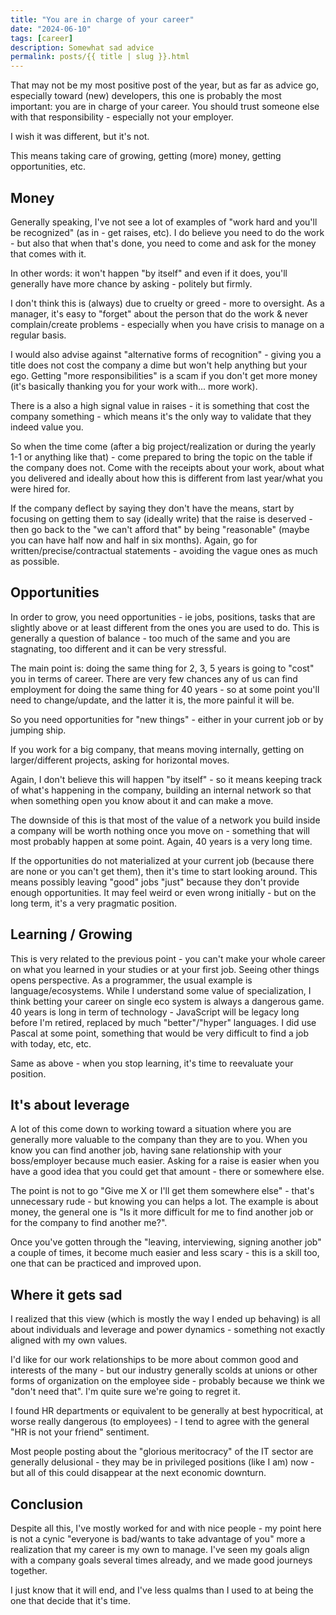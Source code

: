 ```yaml
---
title: "You are in charge of your career"
date: "2024-06-10"
tags: [career]
description: Somewhat sad advice
permalink: posts/{{ title | slug }}.html
---
```


That may not be my most positive post of the year, but as far as advice go, especially toward (new) developers, this one is probably the most important: you are in charge of your career. You should trust someone else with that responsibility - especially not your employer.

I wish it was different, but it's not.

This means taking care of growing, getting (more) money, getting opportunities, etc.

## Money

Generally speaking, I've not see a lot of examples of "work hard and you'll be recognized" (as in - get raises, etc). I do believe you need to do the work - but also that when that's done, you need to come and ask for the money that comes with it.

In other words: it won't happen "by itself" and even if it does, you'll generally have more chance by asking - politely but firmly.

I don't think this is (always) due to cruelty or greed - more to oversight. As a manager, it's easy to "forget" about the person that do the work & never complain/create problems - especially when you have crisis to manage on a regular basis.

I would also advise against "alternative forms of recognition" - giving you a title does not cost the company a dime but won't help anything but your ego. Getting "more responsibilities" is a scam if you don't get more money (it's basically thanking you for your work with... more work).

There is a also a high signal value in raises - it is something that cost the company something - which means it's the only way to validate that they indeed value you.

So when the time come (after a big project/realization or during the yearly 1-1 or anything like that) - come prepared to bring the topic on the table if the company does not. Come with the receipts about your work, about what you delivered and ideally about how this is different from last year/what you were hired for.

If the company deflect by saying they don't have the means, start by focusing on getting them to say (ideally write) that the raise is deserved - then go back to the "we can't afford that" by being "reasonable" (maybe you can have half now and half in six months). Again, go for written/precise/contractual statements - avoiding the vague ones as much as possible.

## Opportunities

In order to grow, you need opportunities - ie jobs, positions, tasks that are slightly above or at least different from the ones you are used to do. This is generally a question of balance - too much of the same and you are stagnating, too different and it can be very stressful.

The main point is: doing the same thing for 2, 3, 5 years is going to "cost" you in terms of career. There are very few chances any of us can find employment for doing the same thing for 40 years - so at some point you'll need to change/update, and the latter it is, the more painful it will be.

So you need opportunities for "new things" - either in your current job or by jumping ship.

If you work for a big company, that means moving internally, getting on larger/different projects, asking for horizontal moves.

Again, I don't believe this will happen "by itself" - so it means keeping track of what's happening in the company, building an internal network so that when something open you know about it and can make a move.

The downside of this is that most of the value of a network you build inside a company will be worth nothing once you move on - something that will most probably happen at some point. Again, 40 years is a very long time.

If the opportunities do not materialized at your current job (because there are none or you can't get them), then it's time to start looking around. This means possibly leaving "good" jobs "just" because they don't provide enough opportunities. It may feel weird or even wrong initially - but on the long term, it's a very pragmatic position.

## Learning / Growing

This is very related to the previous point - you can't make your whole career on what you learned in your studies or at your first job. Seeing other things opens perspective. As a programmer, the usual example is language/ecosystems. While I understand some value of specialization, I think betting your career on single eco system is always a dangerous game. 40 years is long in term of technology - JavaScript will be legacy long before I'm retired, replaced by much "better"/"hyper" languages. I did use Pascal at some point, something that would be very difficult to find a job with today, etc, etc.

Same as above - when you stop learning, it's time to reevaluate your position.

## It's about leverage

A lot of this come down to working toward a situation where you are generally more valuable to the company than they are to you. When you know you can find another job, having sane relationship with your boss/employer because much easier. Asking for a raise is easier when you have a good idea that you could get that amount - there or somewhere else.

The point is not to go "Give me X or I'll get them somewhere else" - that's unnecessary rude - but knowing you can helps a lot. The example is about money, the general one is "Is it more difficult for me to find another job or for the company to find another me?".

Once you've gotten through the "leaving, interviewing, signing another job" a couple of times, it become much easier and less scary - this is a skill too, one that can be practiced and improved upon.

## Where it gets sad

I realized that this view (which is mostly the way I ended up behaving) is all about individuals and leverage and power dynamics - something not exactly aligned with my own values.

I'd like for our work relationships to be more about common good and interests of the many - but our industry generally scolds at unions or other forms of organization on the employee side - probably because we think we "don't need that". I'm quite sure we're going to regret it.

I found HR departments or equivalent to be generally at best hypocritical, at worse really dangerous (to employees) - I tend to agree with the general "HR is not your friend" sentiment.

Most people posting about the "glorious meritocracy" of the IT sector are generally delusional - they may be in privileged positions (like I am) now - but all of this could disappear at the next economic downturn.

## Conclusion

Despite all this, I've mostly worked for and with nice people - my point here is not a cynic "everyone is bad/wants to take advantage of you" more a realization that my career is my own to manage. I've seen my goals align with a company goals several times already, and we made good journeys together.

I just know that it will end, and I've less qualms than I used to at being the one that decide that it's time.
